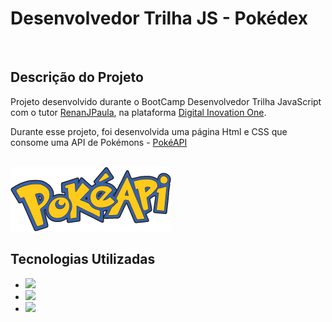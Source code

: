 <h1>Desenvolvedor Trilha JS - Pokédex</h1>
<br>
<h2>Descrição do Projeto</h2>
<p>Projeto desenvolvido durante o BootCamp Desenvolvedor Trilha JavaScript com o tutor <a href="https://github.com/RenanJPaula">RenanJPaula</a>, na plataforma <a href="https://github.com/digitalinnovationone">Digital Inovation One</a>.</p>
<p>Durante esse projeto, foi desenvolvida uma página Html e CSS que consome uma API de Pokémons - <a href="https://pokeapi.co/">PokéAPI</a></p>
<br>
<img src="https://raw.githubusercontent.com/PokeAPI/media/master/logo/pokeapi_256.png">
<br>
<h2>Tecnologias Utilizadas</h2>
<ul>
<li><img src="https://img.shields.io/badge/HTML5-E34F26?style=for-the-badge&logo=html5&logoColor=white"></li>
<li><img src="https://img.shields.io/badge/CSS3-1572B6?style=for-the-badge&logo=css3&logoColor=white" ></li>
<li><img src="https://img.shields.io/badge/JavaScript-323330?style=for-the-badge&logo=javascript&logoColor=F7DF1E"></li>
</ul>


